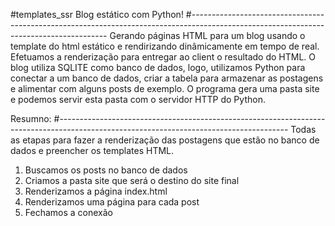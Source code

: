 #templates_ssr
Blog estático com Python!
#---------------------------------------------------------------------------------------------------------------------------------------
Gerando páginas HTML para um blog usando o template do html estático e rendirizando dinâmicamente em tempo de real.
Efetuamos a renderização para entregar ao client o resultado do HTML.
O blog utiliza SQLITE como banco de dados, logo, utilizamos Python para conectar a um banco de dados, 
criar a tabela para armazenar as postagens e alimentar com alguns posts de exemplo.
O programa gera uma pasta site e podemos servir esta pasta com o servidor HTTP do Python.

Resumno:
#---------------------------------------------------------------------------------------------------------------------------------------
Todas as etapas para fazer a renderização das postagens que estão no banco de dados e preencher os templates HTML.

1) Buscamos os posts no banco de dados
2) Criamos a pasta site que será o destino do site final
3) Renderizamos a página index.html
4) Renderizamos uma página para cada post
5) Fechamos a conexão
